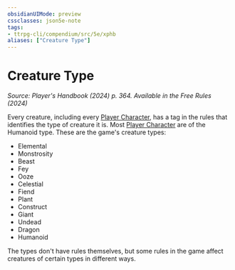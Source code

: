```yaml
---
obsidianUIMode: preview
cssclasses: json5e-note
tags:
- ttrpg-cli/compendium/src/5e/xphb
aliases: ["Creature Type"]
---
```

# Creature Type
*Source: Player's Handbook (2024) p. 364. Available in the Free Rules (2024)* 

Every creature, including every [Player Character](player-character-xphb.md), has a tag in the rules that identifies the type of creature it is. Most [Player Character](player-character-xphb.md) are of the Humanoid type. These are the game's creature types:

- Elemental  
- Monstrosity  
- Beast  
- Fey  
- Ooze  
- Celestial  
- Fiend  
- Plant  
- Construct  
- Giant  
- Undead  
- Dragon  
- Humanoid  

The types don't have rules themselves, but some rules in the game affect creatures of certain types in different ways.